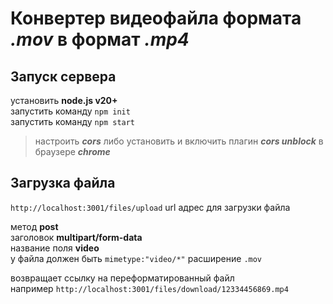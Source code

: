# Конвертер видеофайла формата *.mov* в формат *.mp4*

## Запуск сервера

установить **node.js v20+**\
запустить команду `npm init`\
запустить команду `npm start`

> настроить **_cors_** либо установить и включить плагин **_cors unblock_** в браузере **_chrome_**

## Загрузка файла 

`http://localhost:3001/files/upload` url адрес для загрузки файла

метод **post**\
заголовок **multipart/form-data**\
название поля **video**\
у файла должен быть `mimetype:"video/*"` расширение `.mov`

возвращает ссылку на переформатированный файл \
например `http://localhost:3001/files/download/12334456869.mp4`
